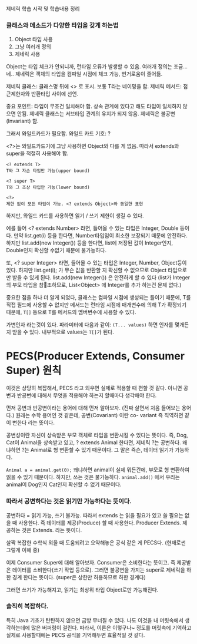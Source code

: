 제네릭 학습 시작 및 학습내용 정리

### 클래스와 메소드가 다양한 타입을 갖게 하는법
1. Object 타입 사용
2. 그냥 여러개 정의
3. 제네릭 사용

Object는 타입 체크가 안되니까, 런타임 오류가 발생할 수 있음.
여러개 정의는 조금... 네..
제네릭은 객체의 타입을 컴파일 시점에 체크 가능, 번거로움이 줄어듦.

제네릭 클래스: 클래스명 뒤에 <> 로 표시. 보통 T라는 네이밍을 함.
제네릭 메서드: 접근제한자와 반환타입 사이에 선언.

중요 포인트: 타입이 무조건 일치해야 함. 상속 관계에 있다고 해도 타입이 일치하지 않으면 안됨. 제네릭 클래스는 서브타입 관계의 유지가 되지 않음. 제네릭은 불공변(Invariant) 함.

그래서 와일드카드가 필요함.
와일드 카드 기호: ?


\<?\>는 와일드카드기에 그냥 사용하면 Object와 다를 게 없음. 따라서 extends와 super을 적절히 사용해야 함.

```
<? extends T>
T와 그 자손 타입만 가능(upper bound)  
  
<? super T>
T와 그 조상 타입만 가능(lower bound)  

<?>
제한 없이 모든 타입이 가능. <? extends Object>와 동일한 표현
```

하지만, 와일드 카드를 사용하면 읽기 / 쓰기 제한이 생길 수 있다.

예를 들어 \<? extends Number> 라면, 들어올 수 있는 타입은 Integer, Double 등이다.
만약 list.get(i) 등을 한다면, Number타입임이 최소한 보장되기 때문에 안전하다.
	하지만 list.add(new Integer()) 등을 한다면, list에 저장된 값이 Integer인지, Double인지 확신할 수없기 때문에 불가능하다.

또, \<? super Integer> 라면, 들어올 수 있는 타입은 Integer, Number, Object등이 있다.
하지만 list.get(i); 가 무슨 값을 반환할 지 확신할 수 없으므로 Object 타입으로만 받을 수 있게 된다.
list.add(new Integer()) 은 안전하게 할 수 있다 (list가 Integer의 부모 타입을 참조하므로, List\<Object>  에 Integer를 추가 하는건 문제 없다.)


중요한 점을 하나 더 알게 되었다, 클래스는 컴파일 시점에 생성되는 틀이기 때문에, T를 직접 필드에 사용할 수 없지만 메서드는 런타임 시점에 매개변수에 의해 T가 확정되기 때문에, `T[]` 등으로 T를 메서드의 멤버변수에 사용할 수 있다.


가변인자 라는것이 있다. 파라미터에 다음과 같이: `(T... values)` 하면 인자를 몇개든지 받을 수 있다.
내부적으로 values는 `T[]`가 된다.



# PECS(Producer Extends, Consumer Super) 원칙
이것은 상당히 복잡해서, PECS 라고 외우면 실제로 적용할 때 편할 것 같다. 아니면 공변과 반공변에 대해서 무엇을 적용해야 하는지 할때마다 생각해야 한다.

먼저 공변과 반공변이라는 용어에 대해 먼저 알아보자. (진짜 살면서 처음 들어보는 용어다.)
원래는 수학 용어인 것 같은데, 공변(Covariant) 이란 co- variant 즉 직역하면 같이 변한다 라는 뜻이다.

공변성이란 자신이 상속받은 부모 객체로 타입을 변환시킬 수 있다는 뜻이다.
즉, Dog, Cat이 Animal을 상속받고 있고, ? extends Animal 한다면, 제네릭 ?는 공변하다.
왜냐하면 ?는 Animal로 형 변환할 수 있기 때문이다. 그 말은 즉슨, 데이터 읽기가 가능하다.

`Animal a = animal.get(0);` 왜냐하면 animal이 실제 뭐든간에, 부모로 형 변환하여 읽을 수 있기 때문이다.
하지만, 쓰는 것은 불가능하다. `animal.add()` 에서 우리는 animal이 Dog인지 Cat인지 확신할 수 없기 때문이다.

### 따라서 공변하다는 것은 읽기만 가능하다는 뜻이다.
공변하다 = 읽기 가능, 쓰기 불가능.
따라서 extends 는 읽을 필요가 있고 쓸 필요는 없을 때 사용한다. 즉 데이터를 제공(Produce) 할 때 사용한다.
Producer Extends. 제공하는 것은 Extends. 라는 뜻이다.

살짝 복잡한 수학식 외울 때 도움되려고 요약해놓은 공식 같은 게 PECS다. (현재로썬 그렇게 이해 중)

이제 Consumer Super에 대해 알아보자. Consumer은 소비한다는 뜻이고. 즉 제공받은 데이터를 소비한다(쓰기 작업 등으로). 그러면 불공변을 가지는 super로 제네릭을 하한 경계 한다는 뜻이다. (super은 상한만 허용하므로 하한 경계다)

그러면 쓰기가 가능해지고, 읽기는 최상위 타입 Object로만 가능해진다.


### 솔직히 복잡하다.
특히 Java 기초가 탄탄하지 않으면 금방 무너질 수 있다.
나도 이것을 내 머릿속에서 생각하는데에 많은 버퍼링이 걸린다.
따라서, 이론은 이렇구나~ 정도를 머릿속에 기억하고 실제로 사용할때에는 PECS 공식을 기억해두면 효율적일 것 같다.